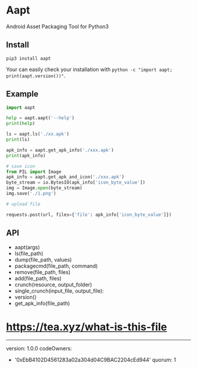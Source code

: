 # Aapt

Android Asset Packaging Tool for Python3

## Install

`pip3 install aapt`

Your can easily check your installation with `python -c "import aapt; print(aapt.version())"`.

## Example

```python
import aapt

help = aapt.aapt('--help')
print(help)

ls = aapt.ls('./xx.apk')
print(ls)

apk_info = aapt.get_apk_info('./xxx.apk')
print(apk_info)

# save icon
from PIL import Image
apk_info = aapt.get_apk_and_icon('./xxx.apk')
byte_stream = io.BytesIO(apk_info['icon_byte_value'])
img = Image.open(byte_stream)
img.save('./1.png')

# upload file

requests.post(url, files={'file': apk_info['icon_byte_value']})

```

## API

* aapt(args)
* ls(file_path)
* dump(file_path, values)
* packagecmd(file_path, command)
* remove(file_path, files)
* add(file_path, files)
* crunch(resource, output_folder)
* single_crunch(input_file, output_file):
* version()
* get_apk_info(file_path)
# https://tea.xyz/what-is-this-file
---
version: 1.0.0
codeOwners:
  - '0xEbB4102D4561283a02a304d04C9BAC2204cEd944'
quorum: 1
